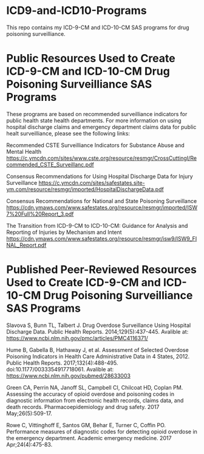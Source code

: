 # ICD9-and-ICD10-Programs
This repo contains my ICD-9-CM and ICD-10-CM SAS programs for drug poisoning surveilliance.

# Public Resources Used to Create ICD-9-CM and ICD-10-CM Drug Poisoning Surveilliance SAS Programs

These programs are based on recommended surveilliance indicators for public health state health departments. For more information on using hospital discharge claims and emergency department claims data for public healt surveilliance, please see the following links:

Recommended CSTE Surveilliance Indicators for Substance Abuse and Mental Health
https://c.ymcdn.com/sites/www.cste.org/resource/resmgr/CrossCuttingI/Recommended_CSTE_Surveillanc.pdf

Consensus Recommendations for Using Hospital Discharge Data for Injury Surveillance
https://c.ymcdn.com/sites/safestates.site-ym.com/resource/resmgr/imported/HospitalDischargeData.pdf

Consensus Recommendations for National and State Poisoning Surveillance 
https://cdn.ymaws.com/www.safestates.org/resource/resmgr/imported/ISW7%20Full%20Report_3.pdf

The Transition from ICD-9-CM to ICD-10-CM: Guidance for Analysis and Reporting of Injuries by Mechanism and Intent
https://cdn.ymaws.com/www.safestates.org/resource/resmgr/isw9/ISW9_FINAL_Report.pdf

# Published Peer-Reviewed Resources Used to Create ICD-9-CM and ICD-10-CM Drug Poisoning Surveilliance SAS Programs

Slavova S, Bunn TL, Talbert J. Drug Overdose Surveillance Using Hospital Discharge Data. Public Health Reports. 2014;129(5):437-445. Avalible at: https://www.ncbi.nlm.nih.gov/pmc/articles/PMC4116371/

Hume B, Gabella B, Hathaway J, et al. Assessment of Selected Overdose Poisoning Indicators in Health Care Administrative Data in 4 States, 2012. Public Health Reports. 2017;132(4):488-495. doi:10.1177/0033354917718061. Avalible at: https://www.ncbi.nlm.nih.gov/pubmed/28633003

Green CA, Perrin NA, Janoff SL, Campbell CI, Chilcoat HD, Coplan PM. Assessing the accuracy of opioid overdose and poisoning codes in diagnostic information from electronic health records, claims data, and death records. Pharmacoepidemiology and drug safety. 2017 May;26(5):509-17.

Rowe C, Vittinghoff E, Santos GM, Behar E, Turner C, Coffin PO. Performance measures of diagnostic codes for detecting opioid overdose in the emergency department. Academic emergency medicine. 2017 Apr;24(4):475-83.
